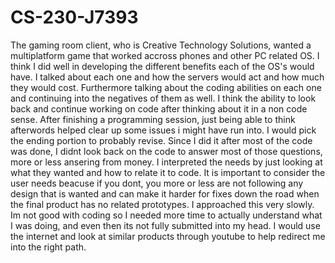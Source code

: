 # CS-230-J7393




The gaming room client, who is Creative Technology Solutions, wanted a multiplatform game that worked accross phones and other PC related OS. I think I did well in developing the different benefits each of the OS's would have. I talked about each one and how the servers would act and how much they would cost. Furthermore talking about the coding abilities on each one and continuing into the negatives of them as well. I think the ability to look back and continue working on code after thinking about it in a non code sense. After finishing a programming session, just being able to think afterwords helped clear up some issues i might have run into. I would pick the ending portion to probably revise. Since I did it after most of the code was done, I didnt look back on the code to answer most of those questions, more or less ansering from money. I interpreted the needs by just looking at what they wanted and how to relate it to code. It is important to consider the user needs beacuse if you dont, you more or less are not following any design that is wanted and can make it harder for fixes down the road when the final product has no related prototypes. I approached this very slowly. Im not good with coding so I needed more time to actually understand what I was doing, and even then its not fully submitted into my head. I would use the internet and look at similar products through youtube to help redirect me into the right path.

